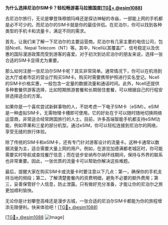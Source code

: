 **为什么选择尼泊尔SIM卡？轻松畅游喜马拉雅国度[[TG💪+ @esim1088](https://t.me/s/esim1088)]**

去尼泊尔旅行，无论是攀登珠穆朗玛峰还是探访神秘的寺庙，一部能上网的手机都是必不可少的。而尼泊尔的SIM卡就是你的最佳伴侣。在尼泊尔，你可以找到各种类型的手机卡和流量卡，满足不同的需求。

首先，让我们来了解一下尼泊尔的主要运营商。尼泊尔有几家主要的电信公司，包括Ncell、Nepal Telecom（NT）等。其中，Ncell以其覆盖广、信号稳定以及优惠的国际漫游政策而受到游客的喜爱。对于初次到访尼泊尔的朋友来说，选择一张合适的SIM卡显得尤为重要。

那么如何注册一张尼泊尔SIM卡呢？其实非常简单。通常情况下，你可以在机场到达大厅或者市区的营业厅购买SIM卡。购买时需要携带护照进行实名登记。Ncell的SIM卡价格实惠，一般包含一定量的数据流量和通话时间。此外，Ncell还提供多种套餐供游客选择，比如短期旅游套餐和长期居住套餐，可以根据自己的行程安排选择适合的方案。

如果你是一个喜欢尝试新鲜事物的人，不妨考虑一下电子SIM卡（eSIM）。eSIM是一种虚拟SIM卡，无需物理卡槽即可使用。它的好处在于可以随时随地切换网络运营商，非常适合经常跨国旅行的人士。目前，许多高端智能手机都支持eSIM功能，例如苹果和三星的部分机型。通过eSIM，你可以轻松连接到尼泊尔的网络，享受无缝的旅行体验。

除了传统的SIM卡和eSIM卡，还有专门针对游客设计的流量卡。这种卡通常以数据流量为主，适合需要大量上网的用户。例如，在游览加德满都老城区时，你可能需要实时导航或查找餐厅信息；而在徒步安纳布尔纳环线期间，保持与外界的联系也非常重要。因此，一张优质的流量卡可以帮助你解决这些难题。

最后，提醒大家在购买SIM卡或流量卡时要注意以下几点：第一，确保你的手机支持当地的频段；第二，了解清楚套餐内的资费明细，避免不必要的额外费用；第三，妥善保管好个人信息，防止泄露。只有做好充分准备，才能让你的尼泊尔之旅更加顺利愉快。

无论你是计划攀登高峰还是漫步古城，一张合适的尼泊尔SIM卡都能为你的旅程增添无限便利。快来体验吧！[[TG💪+ @esim1088](https://t.me/s/esim1088)] 

[[TG💪+ @esim1088](https://t.me/s/esim1088) ![Image](https://i.postimg.cc/4NQfJmqS/Snipaste-2025-05-13-00-14-12.png)]